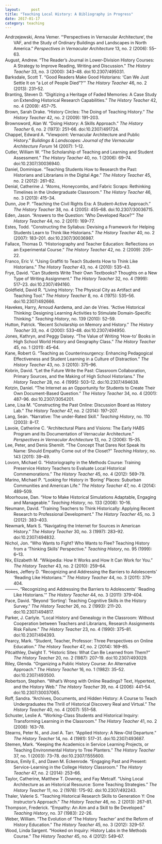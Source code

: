 ```yaml
---
layout:     post
title: "Teaching Local History: A Bibliography in Progress"
date: 2017-01-17
category: teaching
---
```


<div class="csl-bib-body" style="line-height: 1.35; padding-left: 2em; text-indent:-2em;">
  <div class="csl-entry">Andrzejewski, Anna Vemer. “‘Perspectives in Vernacular Architecture’, the VAF, and the Study of Ordinary Buildings and Landscapes in North America.” <i>Perspectives in Vernacular Architecture</i> 13, no. 2 (2006): 55–63.</div>
  <span class="Z3988" title="url_ver=Z39.88-2004&amp;ctx_ver=Z39.88-2004&amp;rfr_id=info%3Asid%2Fzotero.org%3A2&amp;rft_val_fmt=info%3Aofi%2Ffmt%3Akev%3Amtx%3Ajournal&amp;rft.genre=article&amp;rft.atitle=%22Perspectives%20in%20Vernacular%20Architecture%22%2C%20the%20VAF%2C%20and%20the%20Study%20of%20Ordinary%20Buildings%20and%20Landscapes%20in%20North%20America&amp;rft.jtitle=Perspectives%20in%20Vernacular%20Architecture&amp;rft.stitle=Perspectives%20in%20Vernacular%20Architecture&amp;rft.volume=13&amp;rft.issue=2&amp;rft.aufirst=Anna%20Vemer&amp;rft.aulast=Andrzejewski&amp;rft.au=Anna%20Vemer%20Andrzejewski&amp;rft.date=2006&amp;rft.pages=55-63&amp;rft.spage=55&amp;rft.epage=63&amp;rft.issn=0887-9885"></span>
  <div class="csl-entry">August, Andrew. “The Reader’s Journal in Lower-Division History Courses: A Strategy to Improve Reading, Writing and Discussion.” <i>The History Teacher</i> 33, no. 3 (2000): 343–48. doi:10.2307/495031.</div>
  <span class="Z3988" title="url_ver=Z39.88-2004&amp;ctx_ver=Z39.88-2004&amp;rfr_id=info%3Asid%2Fzotero.org%3A2&amp;rft_id=info%3Adoi%2F10.2307%2F495031&amp;rft_val_fmt=info%3Aofi%2Ffmt%3Akev%3Amtx%3Ajournal&amp;rft.genre=article&amp;rft.atitle=The%20Reader's%20Journal%20in%20Lower-Division%20History%20Courses%3A%20A%20Strategy%20to%20Improve%20Reading%2C%20Writing%20and%20Discussion&amp;rft.jtitle=The%20History%20Teacher&amp;rft.stitle=The%20History%20Teacher&amp;rft.volume=33&amp;rft.issue=3&amp;rft.aufirst=Andrew&amp;rft.aulast=August&amp;rft.au=Andrew%20August&amp;rft.date=2000&amp;rft.pages=343-348&amp;rft.spage=343&amp;rft.epage=348&amp;rft.issn=0018-2745"></span>
  <div class="csl-entry">Barksdale, Scott T. “Good Readers Make Good Historians: ‘Can We Just Settle It on “a Lot of People Died”?’” <i>The History Teacher</i> 46, no. 2 (2013): 231–52.</div>
  <span class="Z3988" title="url_ver=Z39.88-2004&amp;ctx_ver=Z39.88-2004&amp;rfr_id=info%3Asid%2Fzotero.org%3A2&amp;rft_val_fmt=info%3Aofi%2Ffmt%3Akev%3Amtx%3Ajournal&amp;rft.genre=article&amp;rft.atitle=Good%20Readers%20Make%20Good%20Historians%3A%20%22Can%20we%20just%20settle%20it%20on%20'a%20lot%20of%20people%20died'%3F%22&amp;rft.jtitle=The%20History%20Teacher&amp;rft.stitle=The%20History%20Teacher&amp;rft.volume=46&amp;rft.issue=2&amp;rft.aufirst=Scott%20T.&amp;rft.aulast=Barksdale&amp;rft.au=Scott%20T.%20Barksdale&amp;rft.date=2013&amp;rft.pages=231-252&amp;rft.spage=231&amp;rft.epage=252&amp;rft.issn=0018-2745"></span>
  <div class="csl-entry">Branting, Steven D. “Digitizing a Heritage of Faded Memories: A Case Study on Extending Historical Research Capabilities.” <i>The History Teacher</i> 42, no. 4 (2009): 457–75.</div>
  <span class="Z3988" title="url_ver=Z39.88-2004&amp;ctx_ver=Z39.88-2004&amp;rfr_id=info%3Asid%2Fzotero.org%3A2&amp;rft_val_fmt=info%3Aofi%2Ffmt%3Akev%3Amtx%3Ajournal&amp;rft.genre=article&amp;rft.atitle=Digitizing%20a%20Heritage%20of%20Faded%20Memories%3A%20A%20Case%20Study%20on%20Extending%20Historical%20Research%20Capabilities&amp;rft.jtitle=The%20History%20Teacher&amp;rft.stitle=The%20History%20Teacher&amp;rft.volume=42&amp;rft.issue=4&amp;rft.aufirst=Steven%20D.&amp;rft.aulast=Branting&amp;rft.au=Steven%20D.%20Branting&amp;rft.date=2009&amp;rft.pages=457-475&amp;rft.spage=457&amp;rft.epage=475&amp;rft.issn=0018-2745"></span>
  <div class="csl-entry">Brown, Sarah Drake. “History Circles: The Doing of Teaching History.” <i>The History Teacher</i> 42, no. 2 (2009): 191–203.</div>
  <span class="Z3988" title="url_ver=Z39.88-2004&amp;ctx_ver=Z39.88-2004&amp;rfr_id=info%3Asid%2Fzotero.org%3A2&amp;rft_val_fmt=info%3Aofi%2Ffmt%3Akev%3Amtx%3Ajournal&amp;rft.genre=article&amp;rft.atitle=History%20Circles%3A%20The%20Doing%20of%20Teaching%20History&amp;rft.jtitle=The%20History%20Teacher&amp;rft.stitle=The%20History%20Teacher&amp;rft.volume=42&amp;rft.issue=2&amp;rft.aufirst=Sarah%20Drake&amp;rft.aulast=Brown&amp;rft.au=Sarah%20Drake%20Brown&amp;rft.date=2009&amp;rft.pages=191-203&amp;rft.spage=191&amp;rft.epage=203&amp;rft.issn=0018-2745"></span>
  <div class="csl-entry">Brownsword, Alan W. “Doing History: A Skills Approach.” <i>The History Teacher</i> 6, no. 2 (1973): 251–66. doi:10.2307/491724.</div>
  <span class="Z3988" title="url_ver=Z39.88-2004&amp;ctx_ver=Z39.88-2004&amp;rfr_id=info%3Asid%2Fzotero.org%3A2&amp;rft_id=info%3Adoi%2F10.2307%2F491724&amp;rft_val_fmt=info%3Aofi%2Ffmt%3Akev%3Amtx%3Ajournal&amp;rft.genre=article&amp;rft.atitle=Doing%20History%3A%20A%20Skills%20Approach&amp;rft.jtitle=The%20History%20Teacher&amp;rft.stitle=The%20History%20Teacher&amp;rft.volume=6&amp;rft.issue=2&amp;rft.aufirst=Alan%20W.&amp;rft.aulast=Brownsword&amp;rft.au=Alan%20W.%20Brownsword&amp;rft.date=1973&amp;rft.pages=251-266&amp;rft.spage=251&amp;rft.epage=266&amp;rft.issn=0018-2745"></span>
  <div class="csl-entry">Chappel, Edward A. “Viewpoint: Vernacular Architecture and Public History.” <i>Buildings &amp; Landscapes: Journal of the Vernacular Architecture Forum</i> 14 (2007): 1–12.</div>
  <span class="Z3988" title="url_ver=Z39.88-2004&amp;ctx_ver=Z39.88-2004&amp;rfr_id=info%3Asid%2Fzotero.org%3A2&amp;rft_val_fmt=info%3Aofi%2Ffmt%3Akev%3Amtx%3Ajournal&amp;rft.genre=article&amp;rft.atitle=Viewpoint%3A%20Vernacular%20Architecture%20and%20Public%20History&amp;rft.jtitle=Buildings%20%26%20Landscapes%3A%20Journal%20of%20the%20Vernacular%20Architecture%20Forum&amp;rft.stitle=Buildings%20%26%20Landscapes%3A%20Journal%20of%20the%20Vernacular%20Architecture%20Forum&amp;rft.volume=14&amp;rft.aufirst=Edward%20A.&amp;rft.aulast=Chappel&amp;rft.au=Edward%20A.%20Chappel&amp;rft.date=2007&amp;rft.pages=1-12&amp;rft.spage=1&amp;rft.epage=12&amp;rft.issn=1936-0886"></span>
  <div class="csl-entry">Cutler, William W. “The Scholarship of Teaching and Learning and Student Assessment.” <i>The History Teacher</i> 40, no. 1 (2006): 69–74. doi:10.2307/30036940.</div>
  <span class="Z3988" title="url_ver=Z39.88-2004&amp;ctx_ver=Z39.88-2004&amp;rfr_id=info%3Asid%2Fzotero.org%3A2&amp;rft_id=info%3Adoi%2F10.2307%2F30036940&amp;rft_val_fmt=info%3Aofi%2Ffmt%3Akev%3Amtx%3Ajournal&amp;rft.genre=article&amp;rft.atitle=The%20Scholarship%20of%20Teaching%20and%20Learning%20and%20Student%20Assessment&amp;rft.jtitle=The%20History%20Teacher&amp;rft.stitle=The%20History%20Teacher&amp;rft.volume=40&amp;rft.issue=1&amp;rft.aufirst=William%20W.&amp;rft.aulast=Cutler&amp;rft.au=William%20W.%20Cutler&amp;rft.date=2006&amp;rft.pages=69-74&amp;rft.spage=69&amp;rft.epage=74&amp;rft.issn=0018-2745"></span>
  <div class="csl-entry">Daniel, Dominique. “Teaching Students How to Research the Past: Historians and Librarians in the Digital Age.” <i>The History Teacher</i> 45, no. 2 (2012): 261–82.</div>
  <span class="Z3988" title="url_ver=Z39.88-2004&amp;ctx_ver=Z39.88-2004&amp;rfr_id=info%3Asid%2Fzotero.org%3A2&amp;rft_val_fmt=info%3Aofi%2Ffmt%3Akev%3Amtx%3Ajournal&amp;rft.genre=article&amp;rft.atitle=Teaching%20Students%20How%20to%20Research%20the%20Past%3A%20Historians%20and%20Librarians%20in%20the%20Digital%20Age&amp;rft.jtitle=The%20History%20Teacher&amp;rft.stitle=The%20History%20Teacher&amp;rft.volume=45&amp;rft.issue=2&amp;rft.aufirst=Dominique&amp;rft.aulast=Daniel&amp;rft.au=Dominique%20Daniel&amp;rft.date=2012&amp;rft.pages=261-282&amp;rft.spage=261&amp;rft.epage=282&amp;rft.issn=0018-2745"></span>
  <div class="csl-entry">Denial, Catherine J. “Atoms, Honeycombs, and Fabric Scraps: Rethinking Timelines in the Undergraduate Classroom.” <i>The History Teacher</i> 46, no. 3 (2013): 415–34.</div>
  <span class="Z3988" title="url_ver=Z39.88-2004&amp;ctx_ver=Z39.88-2004&amp;rfr_id=info%3Asid%2Fzotero.org%3A2&amp;rft_val_fmt=info%3Aofi%2Ffmt%3Akev%3Amtx%3Ajournal&amp;rft.genre=article&amp;rft.atitle=Atoms%2C%20Honeycombs%2C%20and%20Fabric%20Scraps%3A%20Rethinking%20Timelines%20in%20the%20Undergraduate%20Classroom&amp;rft.jtitle=The%20History%20Teacher&amp;rft.stitle=The%20History%20Teacher&amp;rft.volume=46&amp;rft.issue=3&amp;rft.aufirst=Catherine%20J.&amp;rft.aulast=Denial&amp;rft.au=Catherine%20J.%20Denial&amp;rft.date=2013&amp;rft.pages=415-434&amp;rft.spage=415&amp;rft.epage=434&amp;rft.issn=0018-2745"></span>
  <div class="csl-entry">Dunn, Joe P. “Teaching the Civil Rights Era: A Student-Active Approach.” <i>The History Teacher</i> 38, no. 4 (2005): 455–68. doi:10.2307/30036715.</div>
  <span class="Z3988" title="url_ver=Z39.88-2004&amp;ctx_ver=Z39.88-2004&amp;rfr_id=info%3Asid%2Fzotero.org%3A2&amp;rft_id=info%3Adoi%2F10.2307%2F30036715&amp;rft_val_fmt=info%3Aofi%2Ffmt%3Akev%3Amtx%3Ajournal&amp;rft.genre=article&amp;rft.atitle=Teaching%20the%20Civil%20Rights%20Era%3A%20A%20Student-Active%20Approach&amp;rft.jtitle=The%20History%20Teacher&amp;rft.stitle=The%20History%20Teacher&amp;rft.volume=38&amp;rft.issue=4&amp;rft.aufirst=Joe%20P.&amp;rft.aulast=Dunn&amp;rft.au=Joe%20P.%20Dunn&amp;rft.date=2005&amp;rft.pages=455-468&amp;rft.spage=455&amp;rft.epage=468&amp;rft.issn=0018-2745"></span>
  <div class="csl-entry">Eden, Jason. “Answers to the Question: ‘Who Developed Race?’” <i>The History Teacher</i> 44, no. 2 (2011): 169–77.</div>
  <span class="Z3988" title="url_ver=Z39.88-2004&amp;ctx_ver=Z39.88-2004&amp;rfr_id=info%3Asid%2Fzotero.org%3A2&amp;rft_val_fmt=info%3Aofi%2Ffmt%3Akev%3Amtx%3Ajournal&amp;rft.genre=article&amp;rft.atitle=Answers%20to%20the%20Question%3A%20%22Who%20Developed%20Race%3F%22&amp;rft.jtitle=The%20History%20Teacher&amp;rft.stitle=The%20History%20Teacher&amp;rft.volume=44&amp;rft.issue=2&amp;rft.aufirst=Jason&amp;rft.aulast=Eden&amp;rft.au=Jason%20Eden&amp;rft.date=2011&amp;rft.pages=169-177&amp;rft.spage=169&amp;rft.epage=177&amp;rft.issn=0018-2745"></span>
  <div class="csl-entry">Estes, Todd. “Constructing the Syllabus: Devising a Framework for Helping Students Learn to Think like Historians.” <i>The History Teacher</i> 40, no. 2 (2007): 183–201. doi:10.2307/30036987.</div>
  <span class="Z3988" title="url_ver=Z39.88-2004&amp;ctx_ver=Z39.88-2004&amp;rfr_id=info%3Asid%2Fzotero.org%3A2&amp;rft_id=info%3Adoi%2F10.2307%2F30036987&amp;rft_val_fmt=info%3Aofi%2Ffmt%3Akev%3Amtx%3Ajournal&amp;rft.genre=article&amp;rft.atitle=Constructing%20the%20Syllabus%3A%20Devising%20a%20Framework%20for%20Helping%20Students%20Learn%20to%20Think%20like%20Historians&amp;rft.jtitle=The%20History%20Teacher&amp;rft.stitle=The%20History%20Teacher&amp;rft.volume=40&amp;rft.issue=2&amp;rft.aufirst=Todd&amp;rft.aulast=Estes&amp;rft.au=Todd%20Estes&amp;rft.date=2007&amp;rft.pages=183-201&amp;rft.spage=183&amp;rft.epage=201&amp;rft.issn=0018-2745"></span>
  <div class="csl-entry">Fallace, Thomas D. “Historiography and Teacher Education: Reflections on an Experimental Course.” <i>The History Teacher</i> 42, no. 2 (2009): 205–22.</div>
  <span class="Z3988" title="url_ver=Z39.88-2004&amp;ctx_ver=Z39.88-2004&amp;rfr_id=info%3Asid%2Fzotero.org%3A2&amp;rft_val_fmt=info%3Aofi%2Ffmt%3Akev%3Amtx%3Ajournal&amp;rft.genre=article&amp;rft.atitle=Historiography%20and%20Teacher%20Education%3A%20Reflections%20on%20an%20Experimental%20Course&amp;rft.jtitle=The%20History%20Teacher&amp;rft.stitle=The%20History%20Teacher&amp;rft.volume=42&amp;rft.issue=2&amp;rft.aufirst=Thomas%20D.&amp;rft.aulast=Fallace&amp;rft.au=Thomas%20D.%20Fallace&amp;rft.date=2009&amp;rft.pages=205-222&amp;rft.spage=205&amp;rft.epage=222&amp;rft.issn=0018-2745"></span>
  <div class="csl-entry">Franco, Eric V. “Using Graffiti to Teach Students How to Think Like Historians.” <i>The History Teacher</i> 43, no. 4 (2010): 535–43.</div>
  <span class="Z3988" title="url_ver=Z39.88-2004&amp;ctx_ver=Z39.88-2004&amp;rfr_id=info%3Asid%2Fzotero.org%3A2&amp;rft_val_fmt=info%3Aofi%2Ffmt%3Akev%3Amtx%3Ajournal&amp;rft.genre=article&amp;rft.atitle=Using%20Graffiti%20to%20Teach%20Students%20How%20to%20Think%20Like%20Historians&amp;rft.jtitle=The%20History%20Teacher&amp;rft.stitle=The%20History%20Teacher&amp;rft.volume=43&amp;rft.issue=4&amp;rft.aufirst=Eric%20V.&amp;rft.aulast=Franco&amp;rft.au=Eric%20V.%20Franco&amp;rft.date=2010&amp;rft.pages=535-543&amp;rft.spage=535&amp;rft.epage=543&amp;rft.issn=0018-2745"></span>
  <div class="csl-entry">Frye, David. “Can Students Write Their Own Textbooks? Thoughts on a New Type of Writing Assignment.” <i>The History Teacher</i> 32, no. 4 (1999): 517–23. doi:10.2307/494160.</div>
  <span class="Z3988" title="url_ver=Z39.88-2004&amp;ctx_ver=Z39.88-2004&amp;rfr_id=info%3Asid%2Fzotero.org%3A2&amp;rft_id=info%3Adoi%2F10.2307%2F494160&amp;rft_val_fmt=info%3Aofi%2Ffmt%3Akev%3Amtx%3Ajournal&amp;rft.genre=article&amp;rft.atitle=Can%20Students%20Write%20Their%20Own%20Textbooks%3F%20Thoughts%20on%20a%20New%20Type%20of%20Writing%20Assignment&amp;rft.jtitle=The%20History%20Teacher&amp;rft.stitle=The%20History%20Teacher&amp;rft.volume=32&amp;rft.issue=4&amp;rft.aufirst=David&amp;rft.aulast=Frye&amp;rft.au=David%20Frye&amp;rft.date=1999&amp;rft.pages=517-523&amp;rft.spage=517&amp;rft.epage=523&amp;rft.issn=0018-2745"></span>
  <div class="csl-entry">Goldfield, David R. “Living History: The Physical City as Artifact and Teaching Tool.” <i>The History Teacher</i> 8, no. 4 (1975): 535–56. doi:10.2307/492666.</div>
  <span class="Z3988" title="url_ver=Z39.88-2004&amp;ctx_ver=Z39.88-2004&amp;rfr_id=info%3Asid%2Fzotero.org%3A2&amp;rft_id=info%3Adoi%2F10.2307%2F492666&amp;rft_val_fmt=info%3Aofi%2Ffmt%3Akev%3Amtx%3Ajournal&amp;rft.genre=article&amp;rft.atitle=Living%20History%3A%20The%20Physical%20City%20as%20Artifact%20and%20Teaching%20Tool&amp;rft.jtitle=The%20History%20Teacher&amp;rft.volume=8&amp;rft.issue=4&amp;rft.aufirst=David%20R.&amp;rft.aulast=Goldfield&amp;rft.au=David%20R.%20Goldfield&amp;rft.date=1975&amp;rft.pages=535-556&amp;rft.spage=535&amp;rft.epage=556&amp;rft.issn=0018-2745"></span>
  <div class="csl-entry">Havekes, Harry, Arnoud Aardema, and Jan de Vries. “Active Historical Thinking: Designing Learning Activities to Stimulate Domain-Specific Thinking.” <i>Teaching History</i>, no. 139 (2010): 52–59.</div>
  <span class="Z3988" title="url_ver=Z39.88-2004&amp;ctx_ver=Z39.88-2004&amp;rfr_id=info%3Asid%2Fzotero.org%3A2&amp;rft_val_fmt=info%3Aofi%2Ffmt%3Akev%3Amtx%3Ajournal&amp;rft.genre=article&amp;rft.atitle=Active%20Historical%20Thinking%3A%20designing%20learning%20activities%20to%20stimulate%20domain-specific%20thinking&amp;rft.jtitle=Teaching%20History&amp;rft.stitle=Teaching%20History&amp;rft.issue=139&amp;rft.aufirst=Harry&amp;rft.aulast=Havekes&amp;rft.au=Harry%20Havekes&amp;rft.au=Arnoud%20Aardema&amp;rft.au=Jan%20de%20Vries&amp;rft.date=2010&amp;rft.pages=52-59&amp;rft.spage=52&amp;rft.epage=59&amp;rft.issn=0040-0610"></span>
  <div class="csl-entry">Hutton, Patrick. “Recent Scholarship on Memory and History.” <i>The History Teacher</i> 33, no. 4 (2000): 533–48. doi:10.2307/494950.</div>
  <span class="Z3988" title="url_ver=Z39.88-2004&amp;ctx_ver=Z39.88-2004&amp;rfr_id=info%3Asid%2Fzotero.org%3A2&amp;rft_id=info%3Adoi%2F10.2307%2F494950&amp;rft_val_fmt=info%3Aofi%2Ffmt%3Akev%3Amtx%3Ajournal&amp;rft.genre=article&amp;rft.atitle=Recent%20Scholarship%20on%20Memory%20and%20History&amp;rft.jtitle=The%20History%20Teacher&amp;rft.stitle=The%20History%20Teacher&amp;rft.volume=33&amp;rft.issue=4&amp;rft.aufirst=Patrick&amp;rft.aulast=Hutton&amp;rft.au=Patrick%20Hutton&amp;rft.date=2000&amp;rft.pages=533-548&amp;rft.spage=533&amp;rft.epage=548&amp;rft.issn=0018-2745"></span>
  <div class="csl-entry">Jones, Kathryn, and Peggy Daisey. “The Value of Writing ‘How-to’ Books in High School World History and Geography Class.” <i>The History Teacher</i> 45, no. 1 (2011): 45–64.</div>
  <span class="Z3988" title="url_ver=Z39.88-2004&amp;ctx_ver=Z39.88-2004&amp;rfr_id=info%3Asid%2Fzotero.org%3A2&amp;rft_val_fmt=info%3Aofi%2Ffmt%3Akev%3Amtx%3Ajournal&amp;rft.genre=article&amp;rft.atitle=The%20Value%20of%20Writing%20%22How-to%22%20Books%20in%20High%20School%20World%20History%20and%20Geography%20Class&amp;rft.jtitle=The%20History%20Teacher&amp;rft.stitle=The%20History%20Teacher&amp;rft.volume=45&amp;rft.issue=1&amp;rft.aufirst=Kathryn&amp;rft.aulast=Jones&amp;rft.au=Kathryn%20Jones&amp;rft.au=Peggy%20Daisey&amp;rft.date=2011&amp;rft.pages=45-64&amp;rft.spage=45&amp;rft.epage=64&amp;rft.issn=0018-2745"></span>
  <div class="csl-entry">Kane, Robert G. “Teaching as Counterinsurgency: Enhancing Pedagogical Effectiveness and Student Learning in a Culture of Distraction.” <i>The History Teacher</i> 43, no. 3 (2010): 375–96.</div>
  <span class="Z3988" title="url_ver=Z39.88-2004&amp;ctx_ver=Z39.88-2004&amp;rfr_id=info%3Asid%2Fzotero.org%3A2&amp;rft_val_fmt=info%3Aofi%2Ffmt%3Akev%3Amtx%3Ajournal&amp;rft.genre=article&amp;rft.atitle=Teaching%20as%20Counterinsurgency%3A%20Enhancing%20Pedagogical%20Effectiveness%20and%20Student%20Learning%20in%20a%20Culture%20of%20Distraction&amp;rft.jtitle=The%20History%20Teacher&amp;rft.stitle=The%20History%20Teacher&amp;rft.volume=43&amp;rft.issue=3&amp;rft.aufirst=Robert%20G.&amp;rft.aulast=Kane&amp;rft.au=Robert%20G.%20Kane&amp;rft.date=2010&amp;rft.pages=375-396&amp;rft.spage=375&amp;rft.epage=396&amp;rft.issn=0018-2745"></span>
  <div class="csl-entry">Kobrin, David. “Let the Future Write the Past: Classroom Collaboration, Primary Sources, and the Making of High School Historians.” <i>The History Teacher</i> 28, no. 4 (1995): 503–12. doi:10.2307/494638.</div>
  <span class="Z3988" title="url_ver=Z39.88-2004&amp;ctx_ver=Z39.88-2004&amp;rfr_id=info%3Asid%2Fzotero.org%3A2&amp;rft_id=info%3Adoi%2F10.2307%2F494638&amp;rft_val_fmt=info%3Aofi%2Ffmt%3Akev%3Amtx%3Ajournal&amp;rft.genre=article&amp;rft.atitle=Let%20the%20Future%20Write%20the%20Past%3A%20Classroom%20Collaboration%2C%20Primary%20Sources%2C%20and%20the%20Making%20of%20High%20School%20Historians&amp;rft.jtitle=The%20History%20Teacher&amp;rft.stitle=The%20History%20Teacher&amp;rft.volume=28&amp;rft.issue=4&amp;rft.aufirst=David&amp;rft.aulast=Kobrin&amp;rft.au=David%20Kobrin&amp;rft.date=1995&amp;rft.pages=503-512&amp;rft.spage=503&amp;rft.epage=512&amp;rft.issn=0018-2745"></span>
  <div class="csl-entry">Kotzin, Daniel. “The Internet as an Opportunity for Students to Create Their Own Document-Based Question.” <i>The History Teacher</i> 34, no. 4 (2001): 487–96. doi:10.2307/3054201.</div>
  <span class="Z3988" title="url_ver=Z39.88-2004&amp;ctx_ver=Z39.88-2004&amp;rfr_id=info%3Asid%2Fzotero.org%3A2&amp;rft_id=info%3Adoi%2F10.2307%2F3054201&amp;rft_val_fmt=info%3Aofi%2Ffmt%3Akev%3Amtx%3Ajournal&amp;rft.genre=article&amp;rft.atitle=The%20Internet%20as%20an%20Opportunity%20for%20Students%20to%20Create%20Their%20Own%20Document-Based%20Question&amp;rft.jtitle=The%20History%20Teacher&amp;rft.stitle=The%20History%20Teacher&amp;rft.volume=34&amp;rft.issue=4&amp;rft.aufirst=Daniel&amp;rft.aulast=Kotzin&amp;rft.au=Daniel%20Kotzin&amp;rft.date=2001&amp;rft.pages=487-496&amp;rft.spage=487&amp;rft.epage=496&amp;rft.issn=0018-2745"></span>
  <div class="csl-entry">Lane, Lisa M. “Constructing the Past Online: Discussion Board as History Lab.” <i>The History Teacher</i> 47, no. 2 (2014): 197–207.</div>
  <span class="Z3988" title="url_ver=Z39.88-2004&amp;ctx_ver=Z39.88-2004&amp;rfr_id=info%3Asid%2Fzotero.org%3A2&amp;rft_val_fmt=info%3Aofi%2Ffmt%3Akev%3Amtx%3Ajournal&amp;rft.genre=article&amp;rft.atitle=Constructing%20the%20Past%20Online%3A%20Discussion%20Board%20as%20History%20Lab&amp;rft.jtitle=The%20History%20Teacher&amp;rft.stitle=The%20History%20Teacher&amp;rft.volume=47&amp;rft.issue=2&amp;rft.aufirst=Lisa%20M.&amp;rft.aulast=Lane&amp;rft.au=Lisa%20M.%20Lane&amp;rft.date=2014&amp;rft.pages=197-207&amp;rft.spage=197&amp;rft.epage=207&amp;rft.issn=0018-2745"></span>
  <div class="csl-entry">Lang, Seán. “Narrative: The under-Rated Skill.” <i>Teaching History</i>, no. 110 (2003): 8–17.</div>
  <span class="Z3988" title="url_ver=Z39.88-2004&amp;ctx_ver=Z39.88-2004&amp;rfr_id=info%3Asid%2Fzotero.org%3A2&amp;rft_val_fmt=info%3Aofi%2Ffmt%3Akev%3Amtx%3Ajournal&amp;rft.genre=article&amp;rft.atitle=Narrative%3A%20the%20under-rated%20skill&amp;rft.jtitle=Teaching%20History&amp;rft.issue=110&amp;rft.aufirst=Se%C3%A1n&amp;rft.aulast=Lang&amp;rft.au=Se%C3%A1n%20Lang&amp;rft.date=2003&amp;rft.pages=8-17&amp;rft.spage=8&amp;rft.epage=17&amp;rft.issn=0040-0610"></span>
  <div class="csl-entry">Lavoie, Catherine C. “Architectural Plans and Visions: The Early HABS Program and Its Documentation of Vernacular Architecture.” <i>Perspectives in Vernacular Architecture</i> 13, no. 2 (2006): 15–35.</div>
  <span class="Z3988" title="url_ver=Z39.88-2004&amp;ctx_ver=Z39.88-2004&amp;rfr_id=info%3Asid%2Fzotero.org%3A2&amp;rft_val_fmt=info%3Aofi%2Ffmt%3Akev%3Amtx%3Ajournal&amp;rft.genre=article&amp;rft.atitle=Architectural%20Plans%20and%20Visions%3A%20The%20Early%20HABS%20Program%20and%20Its%20Documentation%20of%20Vernacular%20Architecture&amp;rft.jtitle=Perspectives%20in%20Vernacular%20Architecture&amp;rft.stitle=Perspectives%20in%20Vernacular%20Architecture&amp;rft.volume=13&amp;rft.issue=2&amp;rft.aufirst=Catherine%20C.&amp;rft.aulast=Lavoie&amp;rft.au=Catherine%20C.%20Lavoie&amp;rft.date=2006&amp;rft.pages=15-35&amp;rft.spage=15&amp;rft.epage=35&amp;rft.issn=0887-9885"></span>
  <div class="csl-entry">Lee, Peter, and Denis Shemilt. “The Concept That Dares Not Speak Its Name: Should Empathy Come out of the Closet?” <i>Teaching History</i>, no. 143 (2011): 39–49.</div>
  <span class="Z3988" title="url_ver=Z39.88-2004&amp;ctx_ver=Z39.88-2004&amp;rfr_id=info%3Asid%2Fzotero.org%3A2&amp;rft_val_fmt=info%3Aofi%2Ffmt%3Akev%3Amtx%3Ajournal&amp;rft.genre=article&amp;rft.atitle=The%20concept%20that%20dares%20not%20speak%20its%20name%3A%20Should%20empathy%20come%20out%20of%20the%20closet%3F&amp;rft.jtitle=Teaching%20History&amp;rft.stitle=Teaching%20History&amp;rft.issue=143&amp;rft.aufirst=Peter&amp;rft.aulast=Lee&amp;rft.au=Peter%20Lee&amp;rft.au=Denis%20Shemilt&amp;rft.date=2011&amp;rft.pages=39-49&amp;rft.spage=39&amp;rft.epage=49&amp;rft.issn=0040-0610"></span>
  <div class="csl-entry">Lovorn, Michael G. “Historiography in the Methods Course: Training Preservice History Teachers to Evaluate Local Historical Commemorations.” <i>The History Teacher</i> 45, no. 4 (2012): 569–79.</div>
  <span class="Z3988" title="url_ver=Z39.88-2004&amp;ctx_ver=Z39.88-2004&amp;rfr_id=info%3Asid%2Fzotero.org%3A2&amp;rft_val_fmt=info%3Aofi%2Ffmt%3Akev%3Amtx%3Ajournal&amp;rft.genre=article&amp;rft.atitle=Historiography%20in%20the%20Methods%20Course%3A%20Training%20Preservice%20History%20Teachers%20to%20Evaluate%20Local%20Historical%20Commemorations&amp;rft.jtitle=The%20History%20Teacher&amp;rft.stitle=The%20History%20Teacher&amp;rft.volume=45&amp;rft.issue=4&amp;rft.aufirst=Michael%20G.&amp;rft.aulast=Lovorn&amp;rft.au=Michael%20G.%20Lovorn&amp;rft.date=2012&amp;rft.pages=569-579&amp;rft.spage=569&amp;rft.epage=579&amp;rft.issn=0018-2745"></span>
  <div class="csl-entry">Marino, Michael P. “Looking for History in ‘Boring’ Places: Suburban Communities and American Life.” <i>The History Teacher</i> 47, no. 4 (2014): 489–509.</div>
  <span class="Z3988" title="url_ver=Z39.88-2004&amp;ctx_ver=Z39.88-2004&amp;rfr_id=info%3Asid%2Fzotero.org%3A2&amp;rft_val_fmt=info%3Aofi%2Ffmt%3Akev%3Amtx%3Ajournal&amp;rft.genre=article&amp;rft.atitle=Looking%20for%20History%20in%20%22Boring%22%20Places%3A%20Suburban%20Communities%20and%20American%20Life&amp;rft.jtitle=The%20History%20Teacher&amp;rft.stitle=The%20History%20Teacher&amp;rft.volume=47&amp;rft.issue=4&amp;rft.aufirst=Michael%20P.&amp;rft.aulast=Marino&amp;rft.au=Michael%20P.%20Marino&amp;rft.date=2014&amp;rft.pages=489-509&amp;rft.spage=489&amp;rft.epage=509&amp;rft.issn=0018-2745"></span>
  <div class="csl-entry">Moorhouse, Dan. “How to Make Historical Simulations Adaptable, Engaging and Manageable.” <i>Teaching History</i>, no. 133 (2008): 10–16.</div>
  <span class="Z3988" title="url_ver=Z39.88-2004&amp;ctx_ver=Z39.88-2004&amp;rfr_id=info%3Asid%2Fzotero.org%3A2&amp;rft_val_fmt=info%3Aofi%2Ffmt%3Akev%3Amtx%3Ajournal&amp;rft.genre=article&amp;rft.atitle=How%20to%20make%20historical%20simulations%20adaptable%2C%20engaging%20and%20manageable&amp;rft.jtitle=Teaching%20History&amp;rft.stitle=Teaching%20History&amp;rft.issue=133&amp;rft.aufirst=Dan&amp;rft.aulast=Moorhouse&amp;rft.au=Dan%20Moorhouse&amp;rft.date=2008&amp;rft.pages=10-16&amp;rft.spage=10&amp;rft.epage=16&amp;rft.issn=0040-0610"></span>
  <div class="csl-entry">Neumann, David. “Training Teachers to Think Historically: Applying Recent Research to Professional Development.” <i>The History Teacher</i> 45, no. 3 (2012): 383–403.</div>
  <span class="Z3988" title="url_ver=Z39.88-2004&amp;ctx_ver=Z39.88-2004&amp;rfr_id=info%3Asid%2Fzotero.org%3A2&amp;rft_val_fmt=info%3Aofi%2Ffmt%3Akev%3Amtx%3Ajournal&amp;rft.genre=article&amp;rft.atitle=Training%20Teachers%20to%20think%20Historically%3A%20Applying%20Recent%20Research%20to%20Professional%20Development&amp;rft.jtitle=The%20History%20Teacher&amp;rft.stitle=The%20History%20Teacher&amp;rft.volume=45&amp;rft.issue=3&amp;rft.aufirst=David&amp;rft.aulast=Neumann&amp;rft.au=David%20Neumann&amp;rft.date=2012&amp;rft.pages=383-403&amp;rft.spage=383&amp;rft.epage=403&amp;rft.issn=0018-2745"></span>
  <div class="csl-entry">Newmark, Mark S. “Navigating the Internet for Sources in American History.” <i>The History Teacher</i> 30, no. 3 (1997): 283–92. doi:10.2307/494832.</div>
  <span class="Z3988" title="url_ver=Z39.88-2004&amp;ctx_ver=Z39.88-2004&amp;rfr_id=info%3Asid%2Fzotero.org%3A2&amp;rft_id=info%3Adoi%2F10.2307%2F494832&amp;rft_val_fmt=info%3Aofi%2Ffmt%3Akev%3Amtx%3Ajournal&amp;rft.genre=article&amp;rft.atitle=Navigating%20the%20Internet%20for%20Sources%20in%20American%20History&amp;rft.jtitle=The%20History%20Teacher&amp;rft.stitle=The%20History%20Teacher&amp;rft.volume=30&amp;rft.issue=3&amp;rft.aufirst=Mark%20S.&amp;rft.aulast=Newmark&amp;rft.au=Mark%20S.%20Newmark&amp;rft.date=1997&amp;rft.pages=283-292&amp;rft.spage=283&amp;rft.epage=292&amp;rft.issn=0018-2745"></span>
  <div class="csl-entry">Nichol, Jon. “Who Wants to Fight? Who Wants to Flee? Teaching History from a ‘Thinking Skills’ Perspective.” <i>Teaching History</i>, no. 95 (1999): 6–13.</div>
  <span class="Z3988" title="url_ver=Z39.88-2004&amp;ctx_ver=Z39.88-2004&amp;rfr_id=info%3Asid%2Fzotero.org%3A2&amp;rft_val_fmt=info%3Aofi%2Ffmt%3Akev%3Amtx%3Ajournal&amp;rft.genre=article&amp;rft.atitle=Who%20wants%20to%20fight%3F%20who%20wants%20to%20flee%3F%20Teaching%20history%20from%20a%20'thinking%20skills'%20perspective&amp;rft.jtitle=Teaching%20History&amp;rft.issue=95&amp;rft.aufirst=Jon&amp;rft.aulast=Nichol&amp;rft.au=Jon%20Nichol&amp;rft.date=1999&amp;rft.pages=6-13&amp;rft.spage=6&amp;rft.epage=13&amp;rft.issn=0040-0610"></span>
  <div class="csl-entry">Nix, Elizabeth M. “Wikipedia: How It Works and How It Can Work for You.” <i>The History Teacher</i> 43, no. 2 (2010): 259–64.</div>
  <span class="Z3988" title="url_ver=Z39.88-2004&amp;ctx_ver=Z39.88-2004&amp;rfr_id=info%3Asid%2Fzotero.org%3A2&amp;rft_val_fmt=info%3Aofi%2Ffmt%3Akev%3Amtx%3Ajournal&amp;rft.genre=article&amp;rft.atitle=Wikipedia%3A%20How%20It%20Works%20and%20How%20It%20Can%20Work%20for%20You&amp;rft.jtitle=The%20History%20Teacher&amp;rft.stitle=The%20History%20Teacher&amp;rft.volume=43&amp;rft.issue=2&amp;rft.aufirst=Elizabeth%20M.&amp;rft.aulast=Nix&amp;rft.au=Elizabeth%20M.%20Nix&amp;rft.date=2010&amp;rft.pages=259-264&amp;rft.spage=259&amp;rft.epage=264&amp;rft.issn=0018-2745"></span>
  <div class="csl-entry">Nokes, Jeffery D. “Recognizing and Addressing the Barriers to Adolescents’ ‘Reading Like Historians.’” <i>The History Teacher</i> 44, no. 3 (2011): 379–404.</div>
  <span class="Z3988" title="url_ver=Z39.88-2004&amp;ctx_ver=Z39.88-2004&amp;rfr_id=info%3Asid%2Fzotero.org%3A2&amp;rft_val_fmt=info%3Aofi%2Ffmt%3Akev%3Amtx%3Ajournal&amp;rft.genre=article&amp;rft.atitle=Recognizing%20and%20Addressing%20the%20Barriers%20to%20Adolescents'%20%22Reading%20Like%20Historians%22&amp;rft.jtitle=The%20History%20Teacher&amp;rft.stitle=The%20History%20Teacher&amp;rft.volume=44&amp;rft.issue=3&amp;rft.aufirst=Jeffery%20D.&amp;rft.aulast=Nokes&amp;rft.au=Jeffery%20D.%20Nokes&amp;rft.date=2011&amp;rft.pages=379-404&amp;rft.spage=379&amp;rft.epage=404&amp;rft.issn=0018-2745"></span>
  <div class="csl-entry">———. “Recognizing and Addressing the Barriers to Adolescents’ ‘Reading Like Historians.’” <i>The History Teacher</i> 44, no. 3 (2011): 379–404.</div>
  <span class="Z3988" title="url_ver=Z39.88-2004&amp;ctx_ver=Z39.88-2004&amp;rfr_id=info%3Asid%2Fzotero.org%3A2&amp;rft_val_fmt=info%3Aofi%2Ffmt%3Akev%3Amtx%3Ajournal&amp;rft.genre=article&amp;rft.atitle=Recognizing%20and%20Addressing%20the%20Barriers%20to%20Adolescents'%20%22Reading%20Like%20Historians%22&amp;rft.jtitle=The%20History%20Teacher&amp;rft.stitle=The%20History%20Teacher&amp;rft.volume=44&amp;rft.issue=3&amp;rft.aufirst=Jeffery%20D.&amp;rft.aulast=Nokes&amp;rft.au=Jeffery%20D.%20Nokes&amp;rft.date=2011&amp;rft.pages=379-404&amp;rft.spage=379&amp;rft.epage=404&amp;rft.issn=0018-2745"></span>
  <div class="csl-entry">Pace, David. “Beyond ‘Sorting’: Teaching Cognitive Skills in the History Survey.” <i>The History Teacher</i> 26, no. 2 (1993): 211–20. doi:10.2307/494817.</div>
  <span class="Z3988" title="url_ver=Z39.88-2004&amp;ctx_ver=Z39.88-2004&amp;rfr_id=info%3Asid%2Fzotero.org%3A2&amp;rft_id=info%3Adoi%2F10.2307%2F494817&amp;rft_val_fmt=info%3Aofi%2Ffmt%3Akev%3Amtx%3Ajournal&amp;rft.genre=article&amp;rft.atitle=Beyond%20%22Sorting%22%3A%20Teaching%20Cognitive%20Skills%20in%20the%20History%20Survey&amp;rft.jtitle=The%20History%20Teacher&amp;rft.stitle=The%20History%20Teacher&amp;rft.volume=26&amp;rft.issue=2&amp;rft.aufirst=David&amp;rft.aulast=Pace&amp;rft.au=David%20Pace&amp;rft.date=1993&amp;rft.pages=211-220&amp;rft.spage=211&amp;rft.epage=220&amp;rft.issn=0018-2745"></span>
  <div class="csl-entry">Parker, J. Carlyle. “Local History and Genealogy in the Classroom: Without Cooperation between Teachers and Librarians, Research Assignments Risk Failure.” <i>The History Teacher</i> 23, no. 4 (1990): 375–81. doi:10.2307/494393.</div>
  <span class="Z3988" title="url_ver=Z39.88-2004&amp;ctx_ver=Z39.88-2004&amp;rfr_id=info%3Asid%2Fzotero.org%3A2&amp;rft_id=info%3Adoi%2F10.2307%2F494393&amp;rft_val_fmt=info%3Aofi%2Ffmt%3Akev%3Amtx%3Ajournal&amp;rft.genre=article&amp;rft.atitle=Local%20History%20and%20Genealogy%20in%20the%20Classroom%3A%20Without%20Cooperation%20between%20Teachers%20and%20Librarians%2C%20Research%20Assignments%20Risk%20Failure&amp;rft.jtitle=The%20History%20Teacher&amp;rft.volume=23&amp;rft.issue=4&amp;rft.aufirst=J.%20Carlyle&amp;rft.aulast=Parker&amp;rft.au=J.%20Carlyle%20Parker&amp;rft.date=1990&amp;rft.pages=375-381&amp;rft.spage=375&amp;rft.epage=381&amp;rft.issn=0018-2745"></span>
  <div class="csl-entry">Pearcy, Mark. “Student, Teacher, Professor: Three Perspectives on Online Education.” <i>The History Teacher</i> 47, no. 2 (2014): 169–85.</div>
  <span class="Z3988" title="url_ver=Z39.88-2004&amp;ctx_ver=Z39.88-2004&amp;rfr_id=info%3Asid%2Fzotero.org%3A2&amp;rft_val_fmt=info%3Aofi%2Ffmt%3Akev%3Amtx%3Ajournal&amp;rft.genre=article&amp;rft.atitle=Student%2C%20Teacher%2C%20Professor%3A%20Three%20Perspectives%20on%20Online%20Education&amp;rft.jtitle=The%20History%20Teacher&amp;rft.stitle=The%20History%20Teacher&amp;rft.volume=47&amp;rft.issue=2&amp;rft.aufirst=Mark&amp;rft.aulast=Pearcy&amp;rft.au=Mark%20Pearcy&amp;rft.date=2014&amp;rft.pages=169-185&amp;rft.spage=169&amp;rft.epage=185&amp;rft.issn=0018-2745"></span>
  <div class="csl-entry">Pitcaithley, Dwight T. “Historic Sites: What Can Be Learned from Them?” <i>The History Teacher</i> 20, no. 2 (1987): 207–19. doi:10.2307/493029.</div>
  <span class="Z3988" title="url_ver=Z39.88-2004&amp;ctx_ver=Z39.88-2004&amp;rfr_id=info%3Asid%2Fzotero.org%3A2&amp;rft_id=info%3Adoi%2F10.2307%2F493029&amp;rft_val_fmt=info%3Aofi%2Ffmt%3Akev%3Amtx%3Ajournal&amp;rft.genre=article&amp;rft.atitle=Historic%20Sites%3A%20What%20Can%20Be%20Learned%20from%20Them%3F&amp;rft.jtitle=The%20History%20Teacher&amp;rft.stitle=The%20History%20Teacher&amp;rft.volume=20&amp;rft.issue=2&amp;rft.aufirst=Dwight%20T.&amp;rft.aulast=Pitcaithley&amp;rft.au=Dwight%20T.%20Pitcaithley&amp;rft.date=1987&amp;rft.pages=207-219&amp;rft.spage=207&amp;rft.epage=219&amp;rft.issn=0018-2745"></span>
  <div class="csl-entry">Riley, Glenda. “Organizing a Public History Course: An Alternative Approach.” <i>The History Teacher</i> 16, no. 1 (1982): 35–52. doi:10.2307/493500.</div>
  <span class="Z3988" title="url_ver=Z39.88-2004&amp;ctx_ver=Z39.88-2004&amp;rfr_id=info%3Asid%2Fzotero.org%3A2&amp;rft_id=info%3Adoi%2F10.2307%2F493500&amp;rft_val_fmt=info%3Aofi%2Ffmt%3Akev%3Amtx%3Ajournal&amp;rft.genre=article&amp;rft.atitle=Organizing%20a%20Public%20History%20Course%3A%20An%20Alternative%20Approach&amp;rft.jtitle=The%20History%20Teacher&amp;rft.stitle=The%20History%20Teacher&amp;rft.volume=16&amp;rft.issue=1&amp;rft.aufirst=Glenda&amp;rft.aulast=Riley&amp;rft.au=Glenda%20Riley&amp;rft.date=1982&amp;rft.pages=35-52&amp;rft.spage=35&amp;rft.epage=52&amp;rft.issn=0018-2745"></span>
  <div class="csl-entry">Robertson, Stephen. “What’s Wrong with Online Readings? Text, Hypertext, and the History Web.” <i>The History Teacher</i> 39, no. 4 (2006): 441–54. doi:10.2307/30037065.</div>
  <span class="Z3988" title="url_ver=Z39.88-2004&amp;ctx_ver=Z39.88-2004&amp;rfr_id=info%3Asid%2Fzotero.org%3A2&amp;rft_id=info%3Adoi%2F10.2307%2F30037065&amp;rft_val_fmt=info%3Aofi%2Ffmt%3Akev%3Amtx%3Ajournal&amp;rft.genre=article&amp;rft.atitle=What's%20Wrong%20with%20Online%20Readings%3F%20Text%2C%20Hypertext%2C%20and%20the%20History%20Web&amp;rft.jtitle=The%20History%20Teacher&amp;rft.stitle=The%20History%20Teacher&amp;rft.volume=39&amp;rft.issue=4&amp;rft.aufirst=Stephen&amp;rft.aulast=Robertson&amp;rft.au=Stephen%20Robertson&amp;rft.date=2006&amp;rft.pages=441-454&amp;rft.spage=441&amp;rft.epage=454&amp;rft.issn=0018-2745"></span>
  <div class="csl-entry">Roff, Sandra. “Archives, Documents, and Hidden History: A Course to Teach Undergraduates the Thrill of Historical Discovery Real and Virtual.” <i>The History Teacher</i> 40, no. 4 (2007): 551–58.</div>
  <span class="Z3988" title="url_ver=Z39.88-2004&amp;ctx_ver=Z39.88-2004&amp;rfr_id=info%3Asid%2Fzotero.org%3A2&amp;rft_val_fmt=info%3Aofi%2Ffmt%3Akev%3Amtx%3Ajournal&amp;rft.genre=article&amp;rft.atitle=Archives%2C%20Documents%2C%20and%20Hidden%20History%3A%20A%20Course%20to%20Teach%20Undergraduates%20the%20Thrill%20of%20Historical%20Discovery%20Real%20and%20Virtual&amp;rft.jtitle=The%20History%20Teacher&amp;rft.stitle=The%20History%20Teacher&amp;rft.volume=40&amp;rft.issue=4&amp;rft.aufirst=Sandra&amp;rft.aulast=Roff&amp;rft.au=Sandra%20Roff&amp;rft.date=2007&amp;rft.pages=551-558&amp;rft.spage=551&amp;rft.epage=558&amp;rft.issn=0018-2745"></span>
  <div class="csl-entry">Schuster, Leslie A. “Working-Class Students and Historical Inquiry: Transforming Learning in the Classroom.” <i>The History Teacher</i> 41, no. 2 (2008): 163–78.</div>
  <span class="Z3988" title="url_ver=Z39.88-2004&amp;ctx_ver=Z39.88-2004&amp;rfr_id=info%3Asid%2Fzotero.org%3A2&amp;rft_val_fmt=info%3Aofi%2Ffmt%3Akev%3Amtx%3Ajournal&amp;rft.genre=article&amp;rft.atitle=Working-Class%20Students%20and%20Historical%20Inquiry%3A%20Transforming%20Learning%20in%20the%20Classroom&amp;rft.jtitle=The%20History%20Teacher&amp;rft.stitle=The%20History%20Teacher&amp;rft.volume=41&amp;rft.issue=2&amp;rft.aufirst=Leslie%20A.&amp;rft.aulast=Schuster&amp;rft.au=Leslie%20A.%20Schuster&amp;rft.date=2008&amp;rft.pages=163-178&amp;rft.spage=163&amp;rft.epage=178&amp;rft.issn=0018-2745"></span>
  <div class="csl-entry">Stearns, Peter N., and Joel A. Tarr. “Applied History: A New-Old Departure.” <i>The History Teacher</i> 14, no. 4 (1981): 517–31. doi:10.2307/493687.</div>
  <span class="Z3988" title="url_ver=Z39.88-2004&amp;ctx_ver=Z39.88-2004&amp;rfr_id=info%3Asid%2Fzotero.org%3A2&amp;rft_id=info%3Adoi%2F10.2307%2F493687&amp;rft_val_fmt=info%3Aofi%2Ffmt%3Akev%3Amtx%3Ajournal&amp;rft.genre=article&amp;rft.atitle=Applied%20History%3A%20A%20New-Old%20Departure&amp;rft.jtitle=The%20History%20Teacher&amp;rft.stitle=The%20History%20Teacher&amp;rft.volume=14&amp;rft.issue=4&amp;rft.aufirst=Peter%20N.&amp;rft.aulast=Stearns&amp;rft.au=Peter%20N.%20Stearns&amp;rft.au=Joel%20A.%20Tarr&amp;rft.date=1981&amp;rft.pages=517-531&amp;rft.spage=517&amp;rft.epage=531&amp;rft.issn=0018-2745"></span>
  <div class="csl-entry">Stemen, Mark. “Keeping the Academics in Service Learning Projects, or Teaching Environmental History to Tree Planters.” <i>The History Teacher</i> 37, no. 1 (2003): 73–78. doi:10.2307/1555600.</div>
  <span class="Z3988" title="url_ver=Z39.88-2004&amp;ctx_ver=Z39.88-2004&amp;rfr_id=info%3Asid%2Fzotero.org%3A2&amp;rft_id=info%3Adoi%2F10.2307%2F1555600&amp;rft_val_fmt=info%3Aofi%2Ffmt%3Akev%3Amtx%3Ajournal&amp;rft.genre=article&amp;rft.atitle=Keeping%20the%20Academics%20in%20Service%20Learning%20Projects%2C%20or%20Teaching%20Environmental%20History%20to%20Tree%20Planters&amp;rft.jtitle=The%20History%20Teacher&amp;rft.volume=37&amp;rft.issue=1&amp;rft.aufirst=Mark&amp;rft.aulast=Stemen&amp;rft.au=Mark%20Stemen&amp;rft.date=2003&amp;rft.pages=73-78&amp;rft.spage=73&amp;rft.epage=78&amp;rft.issn=0018-2745"></span>
  <div class="csl-entry">Straus, Emily E., and Dawn M. Eckenrode. “Engaging Past and Present: Service-Learning in the College History Classroom.” <i>The History Teacher</i> 47, no. 2 (2014): 253–66.</div>
  <span class="Z3988" title="url_ver=Z39.88-2004&amp;ctx_ver=Z39.88-2004&amp;rfr_id=info%3Asid%2Fzotero.org%3A2&amp;rft_val_fmt=info%3Aofi%2Ffmt%3Akev%3Amtx%3Ajournal&amp;rft.genre=article&amp;rft.atitle=Engaging%20Past%20and%20Present%3A%20Service-Learning%20in%20the%20College%20History%20Classroom&amp;rft.jtitle=The%20History%20Teacher&amp;rft.stitle=The%20History%20Teacher&amp;rft.volume=47&amp;rft.issue=2&amp;rft.aufirst=Emily%20E.&amp;rft.aulast=Straus&amp;rft.au=Emily%20E.%20Straus&amp;rft.au=Dawn%20M.%20Eckenrode&amp;rft.date=2014&amp;rft.pages=253-266&amp;rft.spage=253&amp;rft.epage=266&amp;rft.issn=0018-2745"></span>
  <div class="csl-entry">Taylor, Catherine, Matthew T. Downey, and Fay Metcalf. “Using Local Architecture as an Historical Resource: Some Teaching Strategies.” <i>The History Teacher</i> 11, no. 2 (1978): 175–92. doi:10.2307/492243.</div>
  <span class="Z3988" title="url_ver=Z39.88-2004&amp;ctx_ver=Z39.88-2004&amp;rfr_id=info%3Asid%2Fzotero.org%3A2&amp;rft_id=info%3Adoi%2F10.2307%2F492243&amp;rft_val_fmt=info%3Aofi%2Ffmt%3Akev%3Amtx%3Ajournal&amp;rft.genre=article&amp;rft.atitle=Using%20Local%20Architecture%20as%20an%20Historical%20Resource%3A%20Some%20Teaching%20Strategies&amp;rft.jtitle=The%20History%20Teacher&amp;rft.stitle=The%20History%20Teacher&amp;rft.volume=11&amp;rft.issue=2&amp;rft.aufirst=Catherine&amp;rft.aulast=Taylor&amp;rft.au=Catherine%20Taylor&amp;rft.au=Matthew%20T.%20Downey&amp;rft.au=Fay%20Metcalf&amp;rft.date=1978&amp;rft.pages=175-192&amp;rft.spage=175&amp;rft.epage=192&amp;rft.issn=0018-2745"></span>
  <div class="csl-entry">Thaler, Valerie S. “Teaching Historical Research Skills to Generation Y: One Instructor’s Approach.” <i>The History Teacher</i> 46, no. 2 (2013): 267–81.</div>
  <span class="Z3988" title="url_ver=Z39.88-2004&amp;ctx_ver=Z39.88-2004&amp;rfr_id=info%3Asid%2Fzotero.org%3A2&amp;rft_val_fmt=info%3Aofi%2Ffmt%3Akev%3Amtx%3Ajournal&amp;rft.genre=article&amp;rft.atitle=Teaching%20Historical%20Research%20Skills%20to%20Generation%20Y%3A%20One%20Instructor's%20Approach&amp;rft.jtitle=The%20History%20Teacher&amp;rft.stitle=The%20History%20Teacher&amp;rft.volume=46&amp;rft.issue=2&amp;rft.aufirst=Valerie%20S.&amp;rft.aulast=Thaler&amp;rft.au=Valerie%20S.%20Thaler&amp;rft.date=2013&amp;rft.pages=267-281&amp;rft.spage=267&amp;rft.epage=281&amp;rft.issn=0018-2745"></span>
  <div class="csl-entry">Thompson, Frederick. “Empathy: An Aim and a Skill to Be Developed.” <i>Teaching History</i>, no. 37 (1983): 22–26.</div>
  <span class="Z3988" title="url_ver=Z39.88-2004&amp;ctx_ver=Z39.88-2004&amp;rfr_id=info%3Asid%2Fzotero.org%3A2&amp;rft_val_fmt=info%3Aofi%2Ffmt%3Akev%3Amtx%3Ajournal&amp;rft.genre=article&amp;rft.atitle=Empathy%3A%20an%20aim%20and%20a%20skill%20to%20be%20developed&amp;rft.jtitle=Teaching%20History&amp;rft.stitle=Teaching%20History&amp;rft.issue=37&amp;rft.aufirst=Frederick&amp;rft.aulast=Thompson&amp;rft.au=Frederick%20Thompson&amp;rft.date=1983&amp;rft.pages=22-26&amp;rft.spage=22&amp;rft.epage=26&amp;rft.issn=0040-0610"></span>
  <div class="csl-entry">Weber, William. “The Evolution of ‘The History Teacher’ and the Reform of History Education.” <i>The History Teacher</i> 45, no. 3 (2012): 329–57.</div>
  <span class="Z3988" title="url_ver=Z39.88-2004&amp;ctx_ver=Z39.88-2004&amp;rfr_id=info%3Asid%2Fzotero.org%3A2&amp;rft_val_fmt=info%3Aofi%2Ffmt%3Akev%3Amtx%3Ajournal&amp;rft.genre=article&amp;rft.atitle=The%20Evolution%20of%20%22The%20History%20Teacher%22%20and%20the%20Reform%20of%20History%20Education&amp;rft.jtitle=The%20History%20Teacher&amp;rft.stitle=The%20History%20Teacher&amp;rft.volume=45&amp;rft.issue=3&amp;rft.aufirst=William&amp;rft.aulast=Weber&amp;rft.au=William%20Weber&amp;rft.date=2012&amp;rft.pages=329-357&amp;rft.spage=329&amp;rft.epage=357&amp;rft.issn=0018-2745"></span>
  <div class="csl-entry">Wood, Linda Sargent. “Hooked on Inquiry: History Labs in the Methods Course.” <i>The History Teacher</i> 45, no. 4 (2012): 549–67.</div>
  <span class="Z3988" title="url_ver=Z39.88-2004&amp;ctx_ver=Z39.88-2004&amp;rfr_id=info%3Asid%2Fzotero.org%3A2&amp;rft_val_fmt=info%3Aofi%2Ffmt%3Akev%3Amtx%3Ajournal&amp;rft.genre=article&amp;rft.atitle=Hooked%20on%20Inquiry%3A%20History%20Labs%20in%20the%20Methods%20Course&amp;rft.jtitle=The%20History%20Teacher&amp;rft.stitle=The%20History%20Teacher&amp;rft.volume=45&amp;rft.issue=4&amp;rft.aufirst=Linda%20Sargent&amp;rft.aulast=Wood&amp;rft.au=Linda%20Sargent%20Wood&amp;rft.date=2012&amp;rft.pages=549-567&amp;rft.spage=549&amp;rft.epage=567&amp;rft.issn=0018-2745"></span>
</div>
